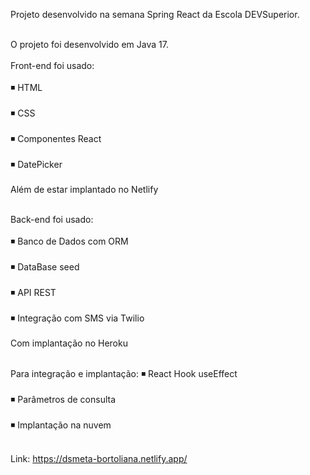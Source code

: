 Projeto desenvolvido na semana Spring React da Escola DEVSuperior.<br></br>

O projeto foi desenvolvido em Java 17.
<br></br>
Front-end foi usado:<br></br>
◾ HTML<br></br>
◾ CSS<br></br>
◾ Componentes React<br></br>
◾ DatePicker<br></br>
Além de estar implantado no Netlify<br></br>

Back-end foi usado: <br></br>
◾ Banco de Dados com ORM <br></br>
◾ DataBase seed<br></br>
◾ API REST<br></br>
◾ Integração com SMS via Twilio<br></br>
Com implantação no Heroku<br></br>

Para integração e implantação:
◾ React Hook useEffect<br></br>
◾ Parâmetros de consulta<br></br>
◾ Implantação na nuvem<br></br>

Link: https://dsmeta-bortoliana.netlify.app/

